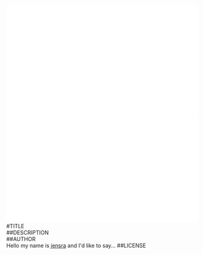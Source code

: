 ![fritzing-layout](fritzing-layout.png)  
![image](screenshot.png)  
#TITLE  
##DESCRIPTION  
##AUTHOR  
Hello my name is [jensra](https://github.com/jensra) and I'd like to say... 
##LICENSE  
